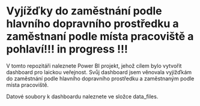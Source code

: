 # Vyjížďky do zaměstnání podle hlavního dopravního prostředku a zaměstnaní podle místa pracoviště a pohlaví!!! in progress !!!
V tomto repozitáři naleznete Power BI projekt, jehož cílem bylo vytvořit dashboard pro laickou veřejnost. Svůj dashboard jsem věnovala vyjížďkám do zaměstnání podle hlavního dopravního prostředku a zaměstnaným podle místa pracoviště.

Datové soubory k dashboardu naleznete ve složce data_files.
